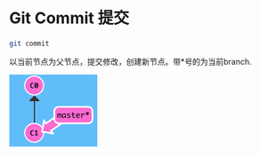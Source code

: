 # Git Commit 提交

```bash
git commit
```

以当前节点为父节点，提交修改，创建新节点。带\*号的为当前branch.

![](/assets/img_gitCommit.png)



